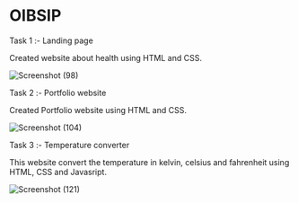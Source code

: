 # OIBSIP
Task 1 :- Landing page 

Created website about health using HTML and CSS.

![Screenshot (98)](https://user-images.githubusercontent.com/112501593/208480996-3e16686b-29bf-4528-b768-fc1b8540632a.png)

Task 2 :- Portfolio website 

Created Portfolio website using HTML and CSS.

![Screenshot (104)](https://user-images.githubusercontent.com/112501593/208481626-48f7cd72-62b3-4c97-bdff-26fa0821bd17.png)

Task 3 :- Temperature converter

This website convert the temperature in kelvin, celsius and fahrenheit using HTML, CSS and Javasript.

![Screenshot (121)](https://user-images.githubusercontent.com/112501593/208487082-2f8a102d-b0b8-4f46-b6c8-e1bb830bc80d.png)
